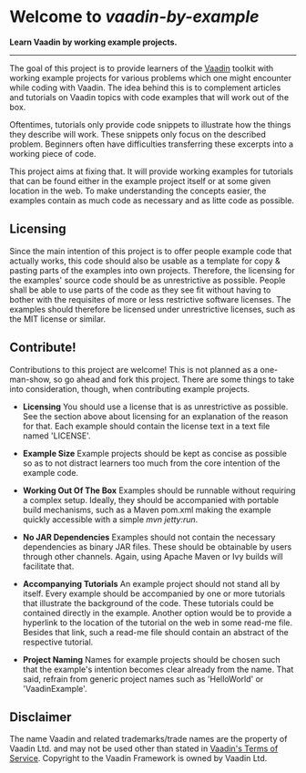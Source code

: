 Welcome to _vaadin-by-example_
==============================

__Learn Vaadin by working example projects.__
- - - - - - - - - - - - - - - - - - - - - - - - - - - 

The goal of this project is to provide learners of the  [Vaadin](http://www.vaadin.com/ "Vaadin") toolkit with working example projects for various problems which one might encounter while coding with Vaadin. The idea behind this is to complement articles and tutorials on Vaadin topics with code examples that will work out of the box.

Oftentimes, tutorials only provide code snippets to illustrate how the things they describe will work. These snippets only focus on the described problem. Beginners often have difficulties transferring these excerpts into a working piece of code.

This project aims at fixing that. It will provide working examples for tutorials that can be found either in the example project itself or at some given location in the web. To make understanding the concepts easier, the examples contain as much code as necessary and as litte code as possible.

Licensing
---------
Since the main intention of this project is to offer people example code that actually works, this code should also be usable as a template for copy & pasting parts of the examples into own projects. Therefore, the licensing for the examples' source code should be as unrestrictive as possible. People shall be able to use parts of the code as they see fit without having to bother with the requisites of more or less restrictive software licenses. The examples should therefore be licensed under unrestrictive licenses, such as the MIT license or similar.

Contribute!
-----------

Contributions to this project are welcome! This is not planned as a one-man-show, so go ahead and fork this project. There are some things to take into consideration, though, when contributing example projects.

* __Licensing__
You should use a license that is as unrestrictive as possible. See the section above about licensing for an explanation of the reason for that. Each example should contain the license text in a text file named 'LICENSE'.

* __Example Size__
Example projects should be kept as concise as possible so as to not distract learners too much from the core intention of the example code.

* __Working Out Of The Box__
Examples should be runnable without requiring a complex setup. Ideally, they should be accompanied with portable build mechanisms, such as a Maven pom.xml making the example quickly accessible with a simple _mvn jetty:run_.

* __No JAR Dependencies__
Examples should not contain the necessary dependencies as binary JAR files. These should be obtainable by users through other channels. Again, using Apache Maven or Ivy builds will facilitate that.

* __Accompanying Tutorials__
An example project should not stand all by itself. Every example should be accompanied by one or more tutorials that illustrate the background of the code. These tutorials could be contained directly in the example. Another option would be to provide a hyperlink to the location of the tutorial on the web in some read-me file. Besides that link, such a read-me file should contain an abstract of the respective tutorial.

* __Project Naming__
Names for example projects should be chosen such that the example's intention becomes clear already from the name. That said, refrain from generic project names such as 'HelloWorld' or 'VaadinExample'.

Disclaimer
----------
The name Vaadin and related trademarks/trade names are the property of Vaadin Ltd. and may not be used other than stated in [Vaadin's Terms of Service](https://vaadin.com/terms-of-service). Copyright to the Vaadin Framework is owned by Vaadin Ltd.